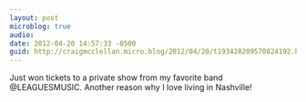 ```yaml
---
layout: post
microblog: true
audio: 
date: 2012-04-20 14:57:33 -0500
guid: http://craigmcclellan.micro.blog/2012/04/20/t193428209570824192.html
---
```

Just won tickets to a private show from my favorite band @LEAGUESMUSIC. Another reason why I love living in Nashville!
